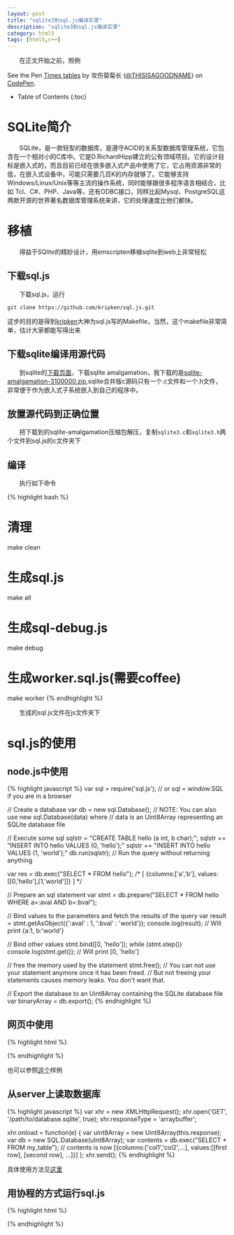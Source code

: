 ```yaml
---
layout: post
title: "sqlite3到sql.js编译实录"
description: "sqlite3到sql.js编译实录"
category: html5
tags: [html5,c++]
---
```


&#160; &#160; &#160; &#160;在正文开始之前，照例

<p data-height="500" data-theme-id="0" data-slug-hash="eJWrev" data-default-tab="result" data-user="THISISAGOODNAME" class='codepen'>See the Pen <a href='http://codepen.io/THISISAGOODNAME/pen/eJWrev/'>Times tables</a> by 攻伤菊菊长 (<a href='http://codepen.io/THISISAGOODNAME'>@THISISAGOODNAME</a>) on <a href='http://codepen.io'>CodePen</a>.</p>
<script async src="//assets.codepen.io/assets/embed/ei.js"></script>

<!-- more -->

* Table of Contents
{:toc}

# SQLite简介

&#160; &#160; &#160; &#160;SQLite，是一款轻型的数据库，是遵守ACID的关系型数据库管理系统，它包含在一个相对小的C库中。它是D.RichardHipp建立的公有领域项目。它的设计目标是嵌入式的，而且目前已经在很多嵌入式产品中使用了它，它占用资源非常的低，在嵌入式设备中，可能只需要几百K的内存就够了。它能够支持Windows/Linux/Unix等等主流的操作系统，同时能够跟很多程序语言相结合，比如 Tcl、C#、PHP、Java等，还有ODBC接口，同样比起Mysql、PostgreSQL这两款开源的世界著名数据库管理系统来讲，它的处理速度比他们都快。

# 移植

&#160; &#160; &#160; &#160;得益于SQlite的精妙设计，用emscripten移植sqlite到web上非常轻松

## 下载sql.js

&#160; &#160; &#160; &#160;下载sql.js，运行

	git clone https://github.com/kripken/sql.js.git
	
这步的目的是得到[kripken](https://github.com/kripken)大神为sql.js写的Makefile，当然，这个makefile非常简单，估计大家都能写得出来

## 下载sqlite编译用源代码

&#160; &#160; &#160; &#160;到sqlite的[下载页面](http://sqlite.org/download.html)，下载sqlite amalgamation，我下载的是[sqlite-amalgamation-3100000.zip](http://sqlite.org/2016/sqlite-amalgamation-3100000.zip),sqlite合并版c源码只有一个.c文件和一个.h文件，非常便于作为嵌入式子系统嵌入到自己的程序中。

## 放置源代码到正确位置

&#160; &#160; &#160; &#160;把下载到的sqlite-amalgamation压缩包解压，复制`sqlite3.c`和`sqlite3.h`两个文件到sql.js的c文件夹下

## 编译

&#160; &#160; &#160; &#160;执行如下命令

{% highlight bash %}
# 清理
make clean

# 生成sql.js
make all

# 生成sql-debug.js
make debug

# 生成worker.sql.js(需要coffee)
make worker
{% endhighlight %}

&#160; &#160; &#160; &#160;生成的sql.js文件在js文件夹下

# sql.js的使用

## node.js中使用

{% highlight javascript %}
var sql = require('sql.js');
// or sql = window.SQL if you are in a browser

// Create a database
var db = new sql.Database();
// NOTE: You can also use new sql.Database(data) where
// data is an Uint8Array representing an SQLite database file

// Execute some sql
sqlstr = "CREATE TABLE hello (a int, b char);";
sqlstr += "INSERT INTO hello VALUES (0, 'hello');"
sqlstr += "INSERT INTO hello VALUES (1, 'world');"
db.run(sqlstr); // Run the query without returning anything

var res = db.exec("SELECT * FROM hello");
/*
[
    {columns:['a','b'], values:[[0,'hello'],[1,'world']]}
]
*/

// Prepare an sql statement
var stmt = db.prepare("SELECT * FROM hello WHERE a=:aval AND b=:bval");

// Bind values to the parameters and fetch the results of the query
var result = stmt.getAsObject({':aval' : 1, ':bval' : 'world'});
console.log(result); // Will print {a:1, b:'world'}

// Bind other values
stmt.bind([0, 'hello']);
while (stmt.step()) console.log(stmt.get()); // Will print [0, 'hello']

// free the memory used by the statement
stmt.free();
// You can not use your statement anymore once it has been freed.
// But not freeing your statements causes memory leaks. You don't want that.

// Export the database to an Uint8Array containing the SQLite database file
var binaryArray = db.export();
{% endhighlight %}

## 网页中使用

{% highlight html %}
<script src='js/sql.js'></script>
<script>
    //Create the database
    var db = new SQL.Database();
    // Run a query without reading the results
    db.run("CREATE TABLE test (col1, col2);");
    // Insert two rows: (1,111) and (2,222)
    db.run("INSERT INTO test VALUES (?,?), (?,?)", [1,111,2,222]);

    // Prepare a statement
    var stmt = db.prepare("SELECT * FROM test WHERE col1 BETWEEN $start AND $end");
    stmt.getAsObject({$start:1, $end:1}); // {col1:1, col2:111}

    // Bind new values
    stmt.bind({$start:1, $end:2});
    while(stmt.step()) { //
        var row = stmt.getAsObject();
        // [...] do something with the row of result
    }
</script>
{% endhighlight %}

也可以参照[这个](http://kripken.github.io/sql.js/GUI)样例

## 从server上读取数据库

{% highlight javascript %}
var xhr = new XMLHttpRequest();
xhr.open('GET', '/path/to/database.sqlite', true);
xhr.responseType = 'arraybuffer';

xhr.onload = function(e) {
  var uInt8Array = new Uint8Array(this.response);
  var db = new SQL.Database(uInt8Array);
  var contents = db.exec("SELECT * FROM my_table");
  // contents is now [{columns:['col1','col2',...], values:[[first row], [second row], ...]}]
};
xhr.send();
{% endhighlight %}

具体使用方法见[这里](https://github.com/kripken/sql.js/wiki/Load-a-database-from-the-server)

## 用协程的方式运行sql.js

{% highlight html %}
<script>
var worker = new Worker("js/worker.sql.js"); // You can find worker.sql.js in this repo
worker.onmessage = function() {
    console.log("Database opened");
    worker.onmessage = function(event){
        console.log(event.data); // The result of the query
    };
    worker.postMessage({
        id: 2,
        action: 'exec',
        sql: 'SELECT * FROM test'
    });
};

worker.onerror = function(e) {console.log("Worker error: ", e)};
worker.postMessage({
    id:1,
    action:'open',
    buffer:buf, /*Optional. An ArrayBuffer representing an SQLite Database file*/
});
</script>
{% endhighlight %}
